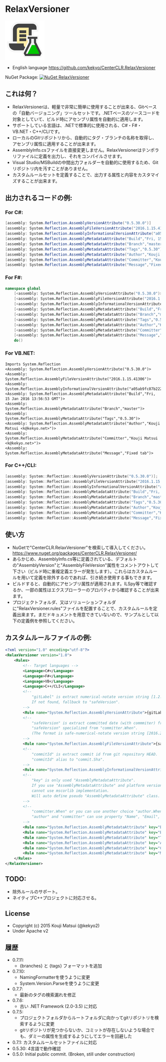 # RelaxVersioner
![RelaxVersioner](https://raw.githubusercontent.com/kekyo/CenterCLR.RelaxVersioner/master/Images/CenterCLR.RelaxVersioner.128.png)
* English language https://github.com/kekyo/CenterCLR.RelaxVersioner

NuGet Package: [![NuGet RelaxVersioner](https://img.shields.io/nuget/v/CenterCLR.RelaxVersioner.svg?style=flat)](https://www.nuget.org/packages/CenterCLR.RelaxVersioner)

## これは何？
* RelaxVersionerは、軽量で非常に簡単に使用することが出来る、Gitベースの「自動バージョニング」ツールセットです。.NETベースのソースコードを対象としていて、ビルド時にアセンブリ属性を自動的に適用します。
* サポートしている言語は、.NETで標準的に使用される、C#・F#・VB.NET・C++/CLIです。
* ローカルのGitリポジトリから、自動的にタグ・ブランチの名称を取得し、アセンブリ属性に適用することが出来ます。
* AssemblyInfo.csファイルを直接変更しません。RelaxVersionerはテンポラリファイルに定義を出力し、それをコンパイルさせます。
* Visual Studio/MSBuildの中間出力フォルダーを自動的に使用するため、Gitリポジトリ内を汚すことがありません。
* カスタムルールセットを定義することで、出力する属性と内容をカスタマイズすることが出来ます。

## 出力されるコードの例:

### For C#:
``` csharp
[assembly: System.Reflection.AssemblyVersionAttribute("0.5.30.0")]
[assembly: System.Reflection.AssemblyFileVersionAttribute("2016.1.15.41306")]
[assembly: System.Reflection.AssemblyInformationalVersionAttribute("a05ab9fc87b22234596f4ddd43136e9e526ebb90")]
[assembly: System.Reflection.AssemblyMetadataAttribute("Build","Fri, 15 Jan 2016 13:56:53 GMT")]
[assembly: System.Reflection.AssemblyMetadataAttribute("Branch","master")]
[assembly: System.Reflection.AssemblyMetadataAttribute("Tags","0.5.30")]
[assembly: System.Reflection.AssemblyMetadataAttribute("Author","Kouji Matsui <k@kekyo.net>")]
[assembly: System.Reflection.AssemblyMetadataAttribute("Committer","Kouji Matsui <k@kekyo.net>")]
[assembly: System.Reflection.AssemblyMetadataAttribute("Message","Fixed tab")]
```

### For F#:
``` fsharp
namespace global
	[<assembly: System.Reflection.AssemblyVersionAttribute("0.5.30.0")>]
	[<assembly: System.Reflection.AssemblyFileVersionAttribute("2016.1.15.41306")>]
	[<assembly: System.Reflection.AssemblyInformationalVersionAttribute("a05ab9fc87b22234596f4ddd43136e9e526ebb90")>]
	[<assembly: System.Reflection.AssemblyMetadataAttribute("Build","Fri, 15 Jan 2016 13:56:53 GMT")>]
	[<assembly: System.Reflection.AssemblyMetadataAttribute("Branch","master")>]
	[<assembly: System.Reflection.AssemblyMetadataAttribute("Tags","0.5.30")>]
	[<assembly: System.Reflection.AssemblyMetadataAttribute("Author","Kouji Matsui <k@kekyo.net>")>]
	[<assembly: System.Reflection.AssemblyMetadataAttribute("Committer","Kouji Matsui <k@kekyo.net>")>]
	[<assembly: System.Reflection.AssemblyMetadataAttribute("Message","Fixed tab")>]
	do()
```

### For VB.NET:
``` visualbasic
Imports System.Reflection
<Assembly: System.Reflection.AssemblyVersionAttribute("0.5.30.0")>
<Assembly: System.Reflection.AssemblyFileVersionAttribute("2016.1.15.41306")>
<Assembly: System.Reflection.AssemblyInformationalVersionAttribute("a05ab9fc87b22234596f4ddd43136e9e526ebb90")>
<Assembly: System.Reflection.AssemblyMetadataAttribute("Build","Fri, 15 Jan 2016 13:56:53 GMT")>
<Assembly: System.Reflection.AssemblyMetadataAttribute("Branch","master")>
<Assembly: System.Reflection.AssemblyMetadataAttribute("Tags","0.5.30")>
<Assembly: System.Reflection.AssemblyMetadataAttribute("Author","Kouji Matsui <k@kekyo.net>")>
<Assembly: System.Reflection.AssemblyMetadataAttribute("Committer","Kouji Matsui <k@kekyo.net>")>
<Assembly: System.Reflection.AssemblyMetadataAttribute("Message","Fixed tab")>
```

### For C++/CLI:
``` cpp
[assembly: System::Reflection::AssemblyVersionAttribute("0.5.30.0")];
[assembly: System::Reflection::AssemblyFileVersionAttribute("2016.1.15.41306")];
[assembly: System::Reflection::AssemblyInformationalVersionAttribute("a05ab9fc87b22234596f4ddd43136e9e526ebb90")];
[assembly: System::Reflection::AssemblyMetadataAttribute("Build","Fri, 15 Jan 2016 13:56:53 GMT")];
[assembly: System::Reflection::AssemblyMetadataAttribute("Branch","master")];
[assembly: System::Reflection::AssemblyMetadataAttribute("Tags","0.5.30")];
[assembly: System::Reflection::AssemblyMetadataAttribute("Author","Kouji Matsui <k@kekyo.net>")];
[assembly: System::Reflection::AssemblyMetadataAttribute("Committer","Kouji Matsui <k@kekyo.net>")];
[assembly: System::Reflection::AssemblyMetadataAttribute("Message","Fixed tab")];
```

## 使い方
* NuGetで"CenterCLR.RelaxVersioner"を検索して導入してください。 https://www.nuget.org/packages/CenterCLR.RelaxVersioner/
* あらかじめ、AssemblyInfo.cs等に定義されている、デフォルトの"AssemblyVersion"と"AssemblyFileVersion"属性をコメントアウトして下さい（ビルド時に重複定義エラーが発生します）。これらはカスタムルールを用いて定義を除外するのであれば、引き続き使用する事もできます。
* ビルドすると、自動的にアセンブリ属性が適用されます。ILSpy等で確認するか、一部の属性はエクスプローラーのプロパティから確認することが出来ます。
* プロジェクトフォルダ、又はソリューションフォルダに"RelaxVersioner.rules"ファイルを配置することで、カスタムルールを定義出来ます。まだドキュメントを用意できていないので、サンプルとして以下の定義例を参照してください。

## カスタムルールファイルの例:
``` xml
<?xml version="1.0" encoding="utf-8"?>
<RelaxVersioner version="1.0">
	<Rules>
		<!-- Target languages -->
		<Language>C#</Language>
		<Language>F#</Language>
		<Language>VB</Language>
		<Language>C++/CLI</Language>
		<!--
			"gitLabel" is extract numerical-notate version string [1.2.3.4] from git repository tags/branches traverse start HEAD.
			If not found, fallback to "safeVersion".
		-->
		<Rule name="System.Reflection.AssemblyVersionAttribute">{gitLabel}</Rule>
		<!--
			"safeVersion" is extract committed date (with commmiter) from git repository HEAD.
			"safeVersion" specialized from "committer.When".
			(The format is safe-numerical-notate version string [2016.2.14.12345]. (Last number is 2sec prec.))
		-->
		<Rule name="System.Reflection.AssemblyFileVersionAttribute">{safeVersion}</Rule>
		<!--
			"commitId" is extract commit id from git repository HEAD.
			"commitId" alias to "commit.Sha".
		-->
		<Rule name="System.Reflection.AssemblyInformationalVersionAttribute">{commitId}</Rule>
		<!--
			"key" is only used "AssemblyMetadataAttribute".
			If you use "AssemblyMetadataAttribute" and platform version == "v4.0",
			cannot use mscorlib implementation.
			Will auto define pseudo "AssemblyMetadataAttribute" class.
		-->
		<!--
			"committer.When" or you can use another choice "author.When".
			"author" and "committer" can use property "Name", "Email", and "When".
		-->
		<Rule name="System.Reflection.AssemblyMetadataAttribute" key="Build">{committer.When:R}</Rule>
		<Rule name="System.Reflection.AssemblyMetadataAttribute" key="Branch">{branch.Name}</Rule>
		<Rule name="System.Reflection.AssemblyMetadataAttribute" key="Tags">{tags}</Rule>
		<Rule name="System.Reflection.AssemblyMetadataAttribute" key="Author">{author}</Rule>
		<Rule name="System.Reflection.AssemblyMetadataAttribute" key="Committer">{committer}</Rule>
		<Rule name="System.Reflection.AssemblyMetadataAttribute" key="Message">{commit.MessageShort}</Rule>
	</Rules>
</RelaxVersioner>
```

## TODO:
* 除外ルールのサポート。
* ネイティブC++プロジェクトに対応させる。

## License
* Copyright (c) 2015 Kouji Matsui (@kekyo2)
* Under Apache v2

## 履歴
* 0.7.11:
  * {branches} と {tags} フォーマットを追加
* 0.7.10:
  * NamingFormatterを使うように変更
  * System.Version.Parseを使うように変更
* 0.7.7:
  * 最新のタグの検索漏れを修正
* 0.7.6:
  * 古い .NET Framework (2.0-3.5) に対応
* 0.7.5:
  * プロジェクトフォルダからルートフォルダに向かってgitリポジトリを検索するように変更
  * gitリポジトリが見つからないか、コミットが存在しないような場合でも、ダミーの属性を生成するようにしてエラーを回避した
* 0.7.1: カスタムルールセットファイルに対応
* 0.5.30: 4言語で動作確認
* 0.5.0: Initial public commit. (Broken, still under construction)
